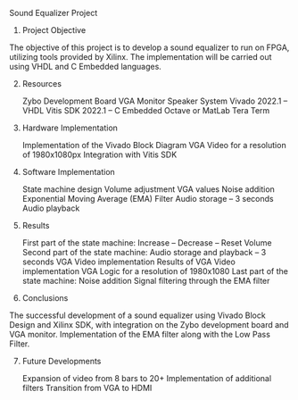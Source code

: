 Sound Equalizer Project
1. Project Objective

The objective of this project is to develop a sound equalizer to run on FPGA, utilizing tools provided by Xilinx. The implementation will be carried out using VHDL and C Embedded languages.

2. Resources

    Zybo Development Board
    VGA Monitor
    Speaker System
    Vivado 2022.1 – VHDL
    Vitis SDK 2022.1 – C Embedded
    Octave or MatLab
    Tera Term

3. Hardware Implementation

    Implementation of the Vivado Block Diagram
    VGA Video for a resolution of 1980x1080px
    Integration with Vitis SDK

4. Software Implementation

    State machine design
    Volume adjustment
    VGA values
    Noise addition
    Exponential Moving Average (EMA) Filter
    Audio storage – 3 seconds
    Audio playback

5. Results

    First part of the state machine: Increase – Decrease – Reset Volume
    Second part of the state machine: Audio storage and playback – 3 seconds
    VGA Video implementation
    Results of VGA Video implementation
    VGA Logic for a resolution of 1980x1080
    Last part of the state machine: Noise addition
    Signal filtering through the EMA filter

6. Conclusions

The successful development of a sound equalizer using Vivado Block Design and Xilinx SDK, with integration on the Zybo development board and VGA monitor. Implementation of the EMA filter along with the Low Pass Filter.

7. Future Developments

    Expansion of video from 8 bars to 20+
    Implementation of additional filters
    Transition from VGA to HDMI
